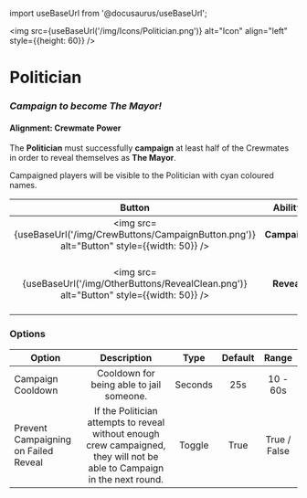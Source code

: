 import useBaseUrl from '@docusaurus/useBaseUrl';

<img src={useBaseUrl('/img/Icons/Politician.png')} alt="Icon" align="left" style={{height: 60}} />

# Politician

### _Campaign to become The Mayor!_

#### **Alignment:** Crewmate Power

The **Politician** must successfully **campaign** at least half of the Crewmates in order to reveal themselves as **The Mayor**. 

Campaigned players will be visible to the Politician with cyan coloured names.

|                                              Button                                              |   Ability    |                  Description                   |           Type           |
| :----------------------------------------------------------------------------------------------: | :----------: | :--------------------------------------------: | :----------------------: |
| <img src={useBaseUrl('/img/CrewButtons/CampaignButton.png')} alt="Button" style={{width: 50}} /> | **Campaign** |               Campaign a player.               |    Player Interaction    |
|  <img src={useBaseUrl('/img/OtherButtons/RevealClean.png')} alt="Button" style={{width: 50}} />  |  **Reveal**  | Reveal yourself as the Mayor during a meeting. | Targeted Meeting Ability |

### Options

| Option                               |                                                        Description                                                        |  Type   | Default |    Range     |
| ------------------------------------ | :-----------------------------------------------------------------------------------------------------------------------: | :-----: | :-----: | :----------: |
| Campaign Cooldown                    |                                         Cooldown for being able to jail someone.                                          | Seconds |   25s   |   10 - 60s   |
| Prevent Campaigning on Failed Reveal | If the Politician attempts to reveal without enough crew campaigned, they will not be able to Campaign in the next round. | Toggle  |  True   | True / False |
